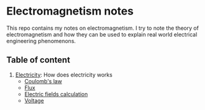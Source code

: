 # Electromagnetism notes

This repo contains my notes on electromagnetism. I try to note the theory of electromagnetism and how they can be used to explain real world electrical engineering phenomenons.

## Table of content

1. [Electricity](./Electricity/): How does electricity works
	- [Coulomb's law](./Electricity/Coulomb's%20law.md)
	- [Flux](./Electricity/Flux.md)
	- [Electric fields calculation](./Electricity/Electric%20fields%20calculation.md)
	- [Voltage](./Electricity/Voltage.md)
